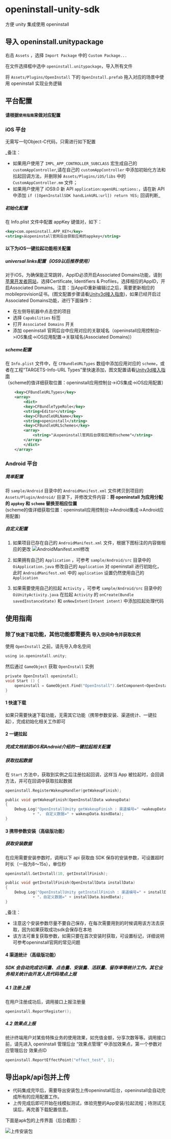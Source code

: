 # openinstall-unity-sdk
 方便 unity 集成使用 openinstall
	
## 导入 openinstall.unitypackage
右击 `Assets` ，选择 `Import Package` 中的 `Custom Package...`    

在文件选择框中选中 `openinstall.unitypackage`，导入所有文件

将 `Assets/Plugins/OpenInstall` 下的 `OpenInstall.prefab` 拖入对应的场景中使用 openinstall 实现业务逻辑

## 平台配置
#### 请根据`使用指南`来做对应配置

### iOS 平台

无需写一句Object-C代码，只需进行如下配置  

_备注：  
- 如果用户使用了 `IMPL_APP_CONTROLLER_SUBCLASS` 宏生成自己的 `customAppController`,请在自己的 `customAppController` 中添加初始化方法和拉起回调方法，并删除掉 `Assets/Plugins/iOS/libs` 中的 `CustomAppController.mm` 文件；  
- 如果用户使用了 iOS9.0 新 API `application:openURL:options:`，请在新 API 中添加 `if ([OpenInstallSDK handLinkURL:url]) return YES;` 回调判断_

##### 初始化配置

在 Info.plist 文件中配置 appKey 键值对，如下：
``` xml
<key>com.openinstall.APP_KEY</key>
<string>从openinstall官网后台获取应用的appkey</string>
```

#### 以下为iOS一键拉起功能相关配置
##### universal links配置（iOS9以后推荐使用）

对于iOS，为确保能正常跳转，AppID必须开启Associated Domains功能，请到[苹果开发者网站](https://developer.apple.com)，选择Certificate, Identifiers & Profiles，选择相应的AppID，开启Associated Domains。注意：当AppID重新编辑过之后，需要更新相应的mobileprovision证书。(图文配置步骤请看[Unity3d接入指南](https://www.openinstall.io/doc/unity3d_sdk.html))，如果已经开启过Associated Domains功能，进行下面操作：  

- 在左侧导航器中点击您的项目
- 选择 `Capabilities` 标签
- 打开 `Associated Domains` 开关
- 添加 openinstall 官网后台中应用对应的关联域名（openinstall应用控制台->iOS集成->iOS应用配置->关联域名(Associated Domains)）

##### scheme配置

在 `Info.plist` 文件中，在 `CFBundleURLTypes` 数组中添加应用对应的 `scheme`，或者在工程“TARGETS-Info-URL Types”里快速添加，图文配置请看[Unity3d接入指南](https://www.openinstall.io/doc/unity3d_sdk.html)  
（scheme的值详细获取位置：openinstall应用控制台->iOS集成->iOS应用配置）

``` xml
	<key>CFBundleURLTypes</key>
	<array>
	    <dict>
		<key>CFBundleTypeRole</key>
		<string>Editor</string>
		<key>CFBundleURLName</key>
		<string>openinstall</string>
		<key>CFBundleURLSchemes</key>
		<array>
		    <string>"从openinstall官网后台获取应用的scheme"</string>
		</array>
	    </dict>
	</array>
```

### Android 平台

##### 简单配置
将 `sample/Android` 目录中的 `AndroidManifest.xml` 文件拷贝到项目的 `Assets/Plugin/Android/` 目录下，并修改文件内容：**将 openinstall 为应用分配的 `appkey` 和 `scheme` 替换至相应位置**  
(scheme的值详细获取位置：openinstall应用控制台->Android集成->Android应用配置)

##### 自定义配置
1. 如果项目已存在自己的 `AndroidManifest.xml` 文件，根据下图标注的内容做相应的更改
![AndroidManifest.xml修改](images/AndroidManifest.png)  

2. 如果拥有自己的 `Application` ，可参考 `sample/Android/src` 目录中的 `OiApplication.java` 修改自己的 `Application` 对 openinstall 进行初始化，此时 `AndroidManifest.xml` 中的 `application` 设置仍然使用自己的 `Application`

3. 如果需要使用自己的拉起 `Activity` ，可参考 `sample/Android/src` 目录中的 `OiUnityActivity.java` 在拉起 `Activity` 的 `onCreate(Bundle savedInstanceState)` 和 `onNewIntent(Intent intent)` 中添加拉起处理代码

## 使用指南
### 除了`快速下载`功能，其他功能都需要先 `导入空间命令并获取实例`
使用 `OpenInstall` 之前，请先导入命名空间
``` c
using io.openinstall.unity;
```
然后通过 `GameObject` 获取 `OpenInstall` 实例
``` c
private OpenInstall openinstall;
void Start () {
    openinstall = GameObject.Find("OpenInstall").GetComponent<OpenInstall>();
}
```

#### 1 快速下载
如果只需要快速下载功能，无需其它功能（携带参数安装、渠道统计、一键拉起），完成初始化相关工作即可

#### 2 一键拉起
##### 完成文档前面iOS和Android介绍的一键拉起相关配置

##### 获取拉起数据
在 `Start` 方法中，获取到实例之后注册拉起回调，这样当 App 被拉起时，会回调方法，并可在回调中获取拉起数据
``` c
openinstall.RegisterWakeupHandler(getWakeupFinish);
```
``` c
public void getWakeupFinish(OpenInstallData wakeupData)
{
    Debug.Log("OpenInstallUnity getWakeupFinish : 渠道编号=" +wakeupData.channelCode 
            + "， 自定义数据=" + wakeupData.bindData);
}
```

#### 3 携带参数安装（高级版功能）
##### 获取安装数据
在应用需要安装参数时，调用以下 api 获取由 SDK 保存的安装参数，可设置超时时长（一般为8～15s），单位秒
``` c
openinstall.GetInstall(10, getInstallFinish);
```
``` c
public void getInstallFinish(OpenInstallData installData)
{
    Debug.Log("OpenInstallUnity getInstallFinish : 渠道编号=" + installData.channelCode 
            + "，自定义数据=" + installData.bindData);
}
```
_备注：  
- 注意这个安装参数尽量不要自己保存，在每次需要用到的时候调用该方法去获取，因为如果获取成功sdk会保存在本地  
- 该方法可重复获取参数，如需只要在首次安装时获取，可设置标记，详细说明可参考openinstall官网的常见问题

#### 4 渠道统计（高级版功能）
##### SDK 会自动完成访问量、点击量、安装量、活跃量、留存率等统计工作。其它业务相关统计由开发人员代码埋点上报

##### 4.1 注册上报
在用户注册成功后，调用接口上报注册量
``` c
openinstall.ReportRegister();
```
##### 4.2 效果点上报
统计终端用户对某些特殊业务的使用效果，如充值金额，分享次数等等。调用接口前，请先进入 openinstall 管理后台 “效果点管理” 中添加效果点，第一个参数对应管理后台 效果点ID
``` c
openinstall.ReportEffectPoint("effect_test", 1);
```

## 导出apk/api包并上传
- 代码集成完毕后，需要导出安装包上传openinstall后台，openinstall会自动完成所有的应用配置工作。  
- 上传完成后即可开始在线模拟测试，体验完整的App安装/拉起流程；待测试无误后，再完善下载配置信息。  

下面是apk包的上传界面（后台截图）：  

![上传安装包](res/guide2.jpg)
